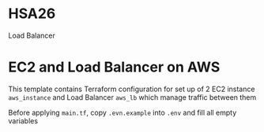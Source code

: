 # HSA26

Load Balancer

# EC2 and Load Balancer on AWS

This template contains Terraform configuration for set up of 2 EC2 instance `aws_instance` 
and Load Balancer `aws_lb` which manage traffic between them 

Before applying `main.tf`, copy `.evn.example` into `.env` and fill all empty variables
